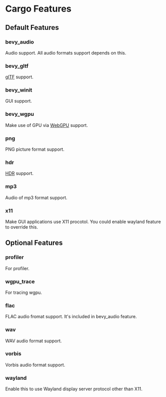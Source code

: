 # Cargo Features

## Default Features

### bevy_audio

Audio support. All audio formats support depends on this.

### bevy_gltf

[glTF](https://www.khronos.org/gltf/) support.

### bevy_winit

GUI support.

### bevy_wgpu

Make use of GPU via [WebGPU](https://gpuweb.github.io/gpuweb/) support.

### png 

PNG picture format support. 

### hdr

[HDR](https://en.wikipedia.org/wiki/High_dynamic_range) support.

### mp3

Audio of mp3 format support.

### x11

Make GUI applications use X11 procotol. You could enable wayland feature to override this.

## Optional Features

### profiler

For profiler.

### wgpu_trace

For tracing wgpu.

### flac

FLAC audio fromat support. It's included in bevy_audio feature.

### wav

WAV audio format support.

### vorbis 

Vorbis audio format support.

### wayland

Enable this to use Wayland display server protocol other than X11.